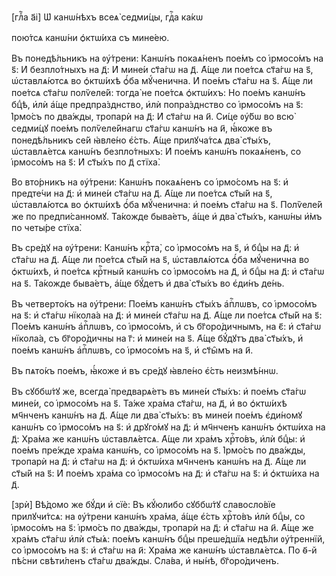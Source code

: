 [глⷡ҇а а҃і] Ѡ҆ канѡ́нѣхъ всеѧ̀ седми́цы, гдⷭ҇а ка́кѡ

пою́тсѧ канѡ́ни ѻ҆ктѡ́иха съ мине́ею.

Въ понедѣ́льникъ на ᲂу҆́трени: Канѡ́нъ покаѧ́ненъ пое́мъ со і҆рмосо́мъ на ѕ҃:
И҆ безпло́тныхъ на д҃: И҆ мине́и ст҃а́гѡ на д҃. А҆́ще ли пое́тсѧ ст҃а́гѡ на ѕ҃,
ѡ҆ставлѧ́ютсѧ во ѻ҆ктѡ́ихѣ ѻ҆́ба мꙋ́ченична. И҆ пое́мъ ст҃а́гѡ на ѕ҃. А҆́ще ли
пое́тсѧ ст҃а́гѡ полѷеле́й: тогда̀ не пое́тсѧ ѻ҆ктѡ́ихъ: Но пое́мъ канѡ́нъ бцⷣѣ,
и҆лѝ а҆́ще предпра́зднство, и҆лѝ попра́зднство со і҆рмосо́мъ на ѕ҃: І҆рмо́съ по
два́жды, тропарѝ на д҃: И҆ ст҃а́гѡ на и҃. Си́це ᲂу҆́бѡ во всю̀ седми́цꙋ пое́мъ
полѷеле́йнагѡ ст҃а́гѡ канѡ́нъ на и҃, ꙗ҆́коже въ понедѣ́льникъ се́й ꙗ҆вле́но
є҆́сть. А҆́ще прилꙋча́тсѧ два̀ ст҃ы́хъ, ѡ҆ставлѧ́етсѧ канѡ́нъ безпло́тныхъ: И҆
пое́мъ канѡ́нъ покаѧ́ненъ, со і҆рмосо́мъ на ѕ҃: И҆ ст҃ы́хъ по д҃ стїха̀.

Во вто́рникъ на ᲂу҆́трени: Канѡ́нъ покаѧ́ненъ со і҆рмо́сомъ на ѕ҃: и҆ предте́чи
на д҃: и҆ мине́и ст҃а́гѡ на д҃. А҆́ще ли пое́тсѧ ст҃ы́й на ѕ҃, ѡ҆ставлѧ́ютсѧ во
ѻ҆ктѡ́ихѣ ѻ҆́ба мꙋ́ченична: и҆ пое́мъ ст҃а́гѡ на ѕ҃. Полѷеле́й же по
предпи́санномꙋ. Та́кожде быва́етъ, а҆́ще и҆ два̀ ст҃ы́хъ, канѡ́ны и҆̀мъ по
четы́ре стїха̀.

Въ сре́дꙋ на ᲂу҆́трени: Канѡ́нъ крⷭ҇та̀, со і҆рмосо́мъ на ѕ҃, и҆ бцⷣы на д҃: и҆
ст҃а́гѡ на д҃. А҆́ще ли пое́тсѧ ст҃ы́й на ѕ҃, ѡ҆ставлѧ́ютсѧ ѻ҆́ба мꙋ́ченична во
ѻ҆ктѡ́ихѣ, и҆ пое́тсѧ крⷭ҇тный канѡ́нъ со і҆рмосо́мъ на д҃, и҆ бцⷣы на д҃: и҆
ст҃а́гѡ на ѕ҃. Та́кожде быва́етъ, а҆́ще бꙋ́детъ и҆ два̀ ст҃ы́хъ во є҆ди́нъ
де́нь.

Въ четверто́къ на ᲂу҆́трени: Пое́мъ канѡ́нъ ст҃ы́хъ а҆пⷭ҇лѡвъ, со і҆рмосо́мъ на
ѕ҃: и҆ ст҃а́гѡ нїкола́а на д҃: и҆ мине́и ст҃а́гѡ на д҃. А҆́ще ли пое́тсѧ ст҃ы́й
на ѕ҃: Пое́мъ канѡ́нъ а҆пⷭ҇лѡвъ, со і҆рмосо́мъ, и҆ съ бг҃оро́дичнымъ, на є҃: и҆
ст҃а́гѡ нїкола́а, съ бг҃оро́дичны на г҃: и҆ мине́и на ѕ҃. А҆́ще бꙋ́дꙋтъ два̀
ст҃ы́хъ, и҆ пое́мъ канѡ́нъ а҆пⷭ҇лѡвъ, со і҆рмосо́мъ на ѕ҃, и҆ ст҃ы̑мъ на и҃.

Въ пѧто́къ пое́мъ, ꙗ҆́коже и҆ въ сре́дꙋ ꙗ҆вле́но є҆́сть неизмѣ́ннѡ.

Въ сꙋббѡ́тꙋ же, всегда̀ предварѧ́етъ въ мине́и ст҃ы́хъ: и҆ пое́мъ ст҃а́гѡ
мине́и, со і҆рмосо́мъ на ѕ҃. Та́же хра́ма ст҃а́гѡ, на д҃, и҆ во ѻ҆ктѡ́ихѣ
мч҃нченъ канѡ́нъ на д҃. А҆́ще ли два̀ ст҃ы́хъ: въ мине́и пое́мъ є҆ди́номꙋ
канѡ́нъ со і҆рмосо́мъ на ѕ҃: и҆ дрꙋго́мꙋ на д҃: и҆ мч҃нченъ канѡ́нъ ѻ҆ктѡ́иха на
д҃: Хра́ма же канѡ́нъ ѡ҆ставлѧ́етсѧ. А҆́ще ли хра́мъ хрⷭ҇то́въ, и҆лѝ бцⷣы: и҆
пое́мъ пре́жде хра́ма канѡ́нъ, со і҆рмосо́мъ на ѕ҃. І҆рмо́съ по два́жды, тропарѝ
на д҃: и҆ ст҃а́гѡ на д҃: и҆ ѻ҆ктѡ́иха мч҃нченъ канѡ́нъ на д҃. А҆́ще ли ст҃ы́й на
ѕ҃: И҆ пое́мъ хра́ма со і҆рмосо́мъ на д҃: и҆ ст҃а́гѡ на ѕ҃: и҆ ѻ҆ктѡ́иха на д҃.

[зрѝ] Вѣ́домо же бꙋ́ди и҆ сїѐ: Въ кꙋ́юлибо сꙋббѡ́тꙋ славосло́вїе прилꙋчи́тсѧ:
на ᲂу҆́трени канѡ́нъ хра́ма, а҆́ще є҆́сть хрⷭ҇то́въ и҆лѝ бцⷣы, со і҆рмосо́мъ на
ѕ҃: і҆рмо́съ по два́жды, тропарѝ на д҃: и҆ ст҃а́гѡ на и҃. А҆́ще же хра́мъ
ст҃а́гѡ и҆лѝ ст҃ы́ѧ: пое́мъ канѡ́нъ бцⷣы преше́дшїѧ недѣ́ли ᲂу҆́треннїй, со
і҆рмосо́мъ на ѕ҃: и҆ ст҃а́гѡ на и҃: Хра́ма же канѡ́нъ ѡ҆ставлѧ́етсѧ. По ѳ҃-й
пѣ́сни свѣти́ленъ ст҃а́гѡ два́жды. Сла́ва, и҆ ны́нѣ, бг҃оро́диченъ.


